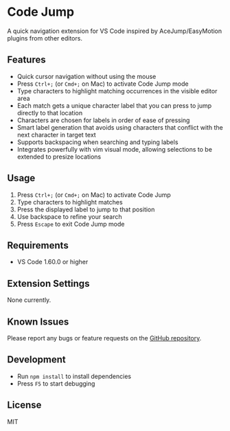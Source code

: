 # Code Jump

A quick navigation extension for VS Code inspired by AceJump/EasyMotion plugins from other editors.

## Features

- Quick cursor navigation without using the mouse
- Press `Ctrl+;` (or `Cmd+;` on Mac) to activate Code Jump mode
- Type characters to highlight matching occurrences in the visible editor area
- Each match gets a unique character label that you can press to jump directly to that location
- Characters are chosen for labels in order of ease of pressing
- Smart label generation that avoids using characters that conflict with the next character in target text
- Supports backspacing when searching and typing labels
- Integrates powerfully with vim visual mode, allowing selections to be extended to presize locations

## Usage

1. Press `Ctrl+;` (or `Cmd+;` on Mac) to activate Code Jump
2. Type characters to highlight matches
3. Press the displayed label to jump to that position
4. Use backspace to refine your search
5. Press `Escape` to exit Code Jump mode

## Requirements

- VS Code 1.60.0 or higher

## Extension Settings

None currently.

## Known Issues

Please report any bugs or feature requests on the [GitHub repository](https://github.com/OxideOps/code-jump/issues).

## Development

- Run `npm install` to install dependencies
- Press `F5` to start debugging

## License

MIT 